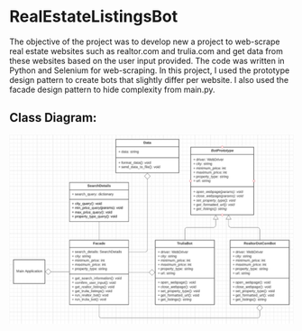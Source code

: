 # RealEstateListingsBot

The objective of the project was to develop new a project to web-scrape real estate websites such as realtor.com and trulia.com 
and get data from these websites based on the user input provided. The code was written in Python and Selenium for web-scraping. 
In this project, I used the prototype design pattern to create bots that slightly differ per website. I also used the facade design 
pattern to hide complexity from main.py.

## Class Diagram: 
![alt text](classDiagram.png)
